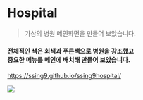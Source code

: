 # Hospital
> 가상의 병원 메인화면을 만들어 보았습니다.
#### 전체적인 색은 회색과 푸른색으로 병원을 강조했고<br>중요한 메뉴를 메인에 배치해 만들어 보았습니다.
https://ssing9.github.io/ssing9hospital/
<p><img src="http://thumbnail.egloos.net/700x0/http://pds18.egloos.com/pds/201910/15/49/e0021949_5da55f9e1aaff.png"></img></p>
